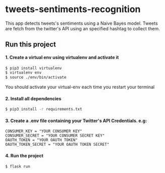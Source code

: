 # tweets-sentiments-recognition

This app detects tweets's sentiments using a Naive Bayes model. 
Tweets are fetch from the twitter's API using an specified hashtag to collect them.

## Run this project

#### 1. Create a virtual env using virtualenv and activate it

```sh
$ pip3 install virtualenv
$ virtualenv env
$ source ./env/bin/activate 
```
You should activate your virtual-env each time you restart your terminal

#### 2. Install all dependencies

```sh
$ pip3 install -r requirements.txt
```

#### 3. Create a .env file containing your Twitter's API Credentials. e.g:
```
CONSUMER_KEY = "YOUR CONSUMER KEY"
CONSUMER_SECRET = "YOUR CONSUMER SECRET KEY"
OAUTH_TOKEN = "YOUR OAUTH TOKEN"
OAUTH_TOKEN_SECRET = "YOUR OAUTH TOKEN SECRET"
```

#### 4. Run the project
```sh
$ flask run
```
